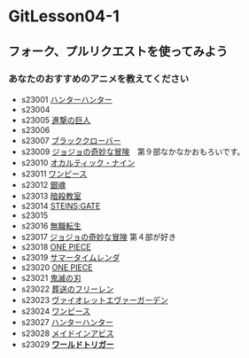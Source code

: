 # GitLesson04-1
## フォーク、プルリクエストを使ってみよう

### あなたのおすすめのアニメを教えてください

* s23001 [ハンターハンター](https://www.ntv.co.jp/hunterhunter/)
* s23004
* s23005 [進撃の巨人](https://shingeki.net/#/)
* s23006
* s23007 [ブラッククローバー](https://bclover.jp/)
* s23009 [ジョジョの奇妙な冒険](https://jojo-portal.com/)　第９部なかなかおもろいです。
* s23010 [オカルティック・ナイン](https://occultic-nine.com)
* s23011 [ワンピース](https://one-piece.com/index.html)
* s23012 [銀魂](https://www.tv-tokyo.co.jp/anime/gintama/)
* s23013 [暗殺教室](https://www.ansatsu-anime.com/)
* s23014 [STEINS;GATE](http://steinsgate.tv/index.html)
* s23015
* s23016 [無職転生](https://mushokutensei.jp/)
* s23017 [ジョジョの奇妙な冒険](https://jojo-portal.com/anime/) 第４部が好き
* s23018 [ONE PIECE](https://one-piece.com/anime/index.html) 
* s23019 [サマータイムレンダ](https://summertime-anime.com/)
* s23020 [ONE PIECE](https://one-piece.com/index.html"ワンピース")
* s23021 [鬼滅の刃](https://kimetsu.com/)
* s23022 [葬送のフリーレン](https://frieren-anime.jp/)
* s23023 [ヴァイオレットエヴァーガーデン](https://violet-evergarden.jp/)
* s23024 [ワンピース](https://one-piece.com/anime/index.html "ワンピース")
* s23027 [ハンターハンター](https://www.ntv.co.jp/hunterhunter/)
* s23028 [メイドインアビス](https://webcomicgamma.takeshobo.co.jp/manga/madeinabyss/ "メイドインアビス公式サイト")
* s23029 [**ワールドトリガー**](https://www.toei-anim.co.jp/tv/wt/)

